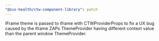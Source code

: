 ```yaml
---
"@zus-health/ctw-component-library": patch
---
```


IFrame theme is passed to iframe with CTWProviderProps to fix a UX bug caused by the iframe ZAPs ThemeProvider having different context value than the parent window ThemeProvider.
